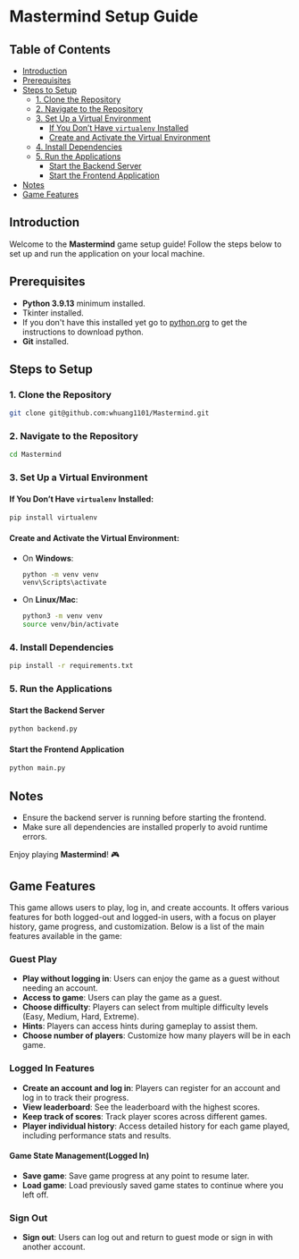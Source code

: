 # Mastermind Setup Guide

## Table of Contents
- [Introduction](#introduction)
- [Prerequisites](#prerequisites)
- [Steps to Setup](#steps-to-setup)
  - [1. Clone the Repository](#1-clone-the-repository)
  - [2. Navigate to the Repository](#2-navigate-to-the-repository)
  - [3. Set Up a Virtual Environment](#3-set-up-a-virtual-environment)
    - [If You Don’t Have `virtualenv` Installed](#if-you-dont-have-virtualenv-installed)
    - [Create and Activate the Virtual Environment](#create-and-activate-the-virtual-environment)
  - [4. Install Dependencies](#4-install-dependencies)
  - [5. Run the Applications](#5-run-the-applications)
    - [Start the Backend Server](#start-the-backend-server)
    - [Start the Frontend Application](#start-the-frontend-application)
- [Notes](#notes)
- [Game Features](#game-features)

## Introduction
Welcome to the **Mastermind** game setup guide! Follow the steps below to set up and run the application on your local machine.

## Prerequisites
- **Python 3.9.13** minimum installed.
- Tkinter installed.
- If you don't have this installed yet go to [python.org](https://www.python.org/downloads/) to get the instructions to download python.
- **Git** installed.

## Steps to Setup

### 1. Clone the Repository
```bash
git clone git@github.com:whuang1101/Mastermind.git
```

### 2. Navigate to the Repository
```bash
cd Mastermind
```

### 3. Set Up a Virtual Environment

#### If You Don’t Have `virtualenv` Installed:
```bash
pip install virtualenv
```

#### Create and Activate the Virtual Environment:
- On **Windows**:
  ```bash
  python -m venv venv
  venv\Scripts\activate
  ```
- On **Linux/Mac**:
  ```bash
  python3 -m venv venv
  source venv/bin/activate
  ```

### 4. Install Dependencies
```bash
pip install -r requirements.txt
```

### 5. Run the Applications

#### Start the Backend Server
```bash
python backend.py
```

#### Start the Frontend Application
```bash
python main.py
```

## Notes
- Ensure the backend server is running before starting the frontend.
- Make sure all dependencies are installed properly to avoid runtime errors.

Enjoy playing **Mastermind**! 🎮

## Game Features

This game allows users to play, log in, and create accounts. It offers various features for both logged-out and logged-in users, with a focus on player history, game progress, and customization. Below is a list of the main features available in the game:

### Guest Play
- **Play without logging in**: Users can enjoy the game as a guest without needing an account.
- **Access to game**: Users can play the game as a guest.
- **Choose difficulty**: Players can select from multiple difficulty levels (Easy, Medium, Hard, Extreme).
- **Hints**: Players can access hints during gameplay to assist them.
- **Choose number of players**: Customize how many players will be in each game.


### Logged In Features
- **Create an account and log in**: Players can register for an account and log in to track their progress.
- **View leaderboard**: See the leaderboard with the highest scores.
- **Keep track of scores**: Track player scores across different games.
- **Player individual history**: Access detailed history for each game played, including performance stats and results.

#### Game State Management(Logged In)
- **Save game**: Save game progress at any point to resume later.
- **Load game**: Load previously saved game states to continue where you left off.

### Sign Out
- **Sign out**: Users can log out and return to guest mode or sign in with another account.
